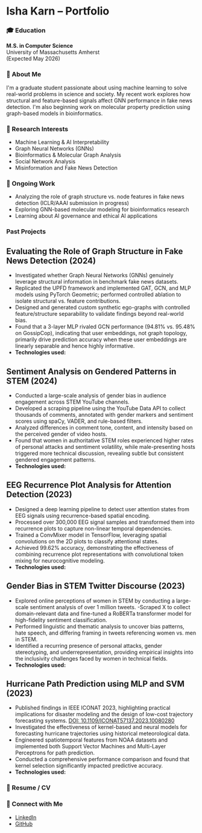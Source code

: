 # Isha Karn – Portfolio

### 🎓 Education  
**M.S. in Computer Science**  
University of Massachusetts Amherst  
(Expected May 2026)

### 🧠 About Me  
I'm a graduate student passionate about using machine learning to solve real-world problems in science and society. My recent work explores how structural and feature-based signals affect GNN performance in fake news detection. I'm also beginning work on molecular property prediction using graph-based models in bioinformatics.

### 🔬 Research Interests  
- Machine Learning & AI Interpretability  
- Graph Neural Networks (GNNs)  
- Bioinformatics & Molecular Graph Analysis  
- Social Network Analysis  
- Misinformation and Fake News Detection

### 📌 Ongoing Work 
- Analyzing the role of graph structure vs. node features in fake news detection (ICLR/AAAI submission in progress)  
- Exploring GNN-based molecular modeling for bioinformatics research  
- Learning about AI governance and ethical AI applications

### Past Projects
## Evaluating the Role of Graph Structure in Fake News Detection (2024)
- Investigated whether Graph Neural Networks (GNNs) genuinely leverage structural information in benchmark fake news datasets.
- Replicated the UPFD framework and implemented GAT, GCN, and MLP models using PyTorch Geometric; performed controlled ablation to isolate structural vs. feature contributions.
- Designed and generated custom synthetic ego-graphs with controlled feature/structure separability to validate findings beyond real-world bias.
- Found that a 3-layer MLP rivaled GCN performance (94.81% vs. 95.48% on GossipCop), indicating that user embeddings, not graph topology, primarily drive prediction accuracy when these user embeddings are linearly separable and hence highly informative.
- **Technologies used:** 

## Sentiment Analysis on Gendered Patterns in STEM (2024)
- Conducted a large-scale analysis of gender bias in audience engagement across STEM YouTube channels.
- Developed a scraping pipeline using the YouTube Data API to collect thousands of comments, annotated with gender markers and sentiment scores using spaCy, VADER, and rule-based filters.
- Analyzed differences in comment tone, content, and intensity based on the perceived gender of video hosts.
- Found that women in authoritative STEM roles experienced higher rates of personal attacks and sentiment volatility, while male-presenting hosts triggered more technical discussion, revealing subtle but consistent gendered engagement patterns.
- **Technologies used:** 

## EEG Recurrence Plot Analysis for Attention Detection (2023)
- Designed a deep learning pipeline to detect user attention states from EEG signals using recurrence-based spatial encoding.
- Processed over 300,000 EEG signal samples and transformed them into recurrence plots to capture non-linear temporal dependencies.
- Trained a ConvMixer model in TensorFlow, leveraging spatial convolutions on the 2D plots to classify attentional states.
- Achieved 99.62% accuracy, demonstrating the effectiveness of combining recurrence plot representations with convolutional token mixing for neurocognitive modeling.
- **Technologies used:** 

## Gender Bias in STEM Twitter Discourse (2023)
- Explored online perceptions of women in STEM by conducting a large-scale sentiment analysis of over 1 million tweets.
-Scraped X to collect domain-relevant data and fine-tuned a RoBERTa transformer model for high-fidelity sentiment classification.
- Performed linguistic and thematic analysis to uncover bias patterns, hate speech, and differing framing in tweets referencing women vs. men in STEM.
- Identified a recurring presence of personal attacks, gender stereotyping, and underrepresentation, providing empirical insights into the inclusivity challenges faced by women in technical fields.
- **Technologies used:** 

## Hurricane Path Prediction using MLP and SVM (2023)
- Published findings in IEEE ICONAT 2023, highlighting practical implications for disaster modeling and the design of low-cost trajectory forecasting systems. [DOI: 10.1109/ICONAT57137.2023.10080280](https://doi.org/10.1109/ICONAT57137.2023.10080280)
- Investigated the effectiveness of kernel-based and neural models for forecasting hurricane trajectories using historical meteorological data.
- Engineered spatiotemporal features from NOAA datasets and implemented both Support Vector Machines and Multi-Layer Perceptrons for path prediction.
- Conducted a comprehensive performance comparison and found that kernel selection significantly impacted predictive accuracy.
- **Technologies used:** 

### 📄 Resume / CV



### 🔗 Connect with Me  
- [LinkedIn](https://www.linkedin.com/in/isha-karn-8a9b6a261/)  
- [GitHub](https://github.com/ishakarn)  
